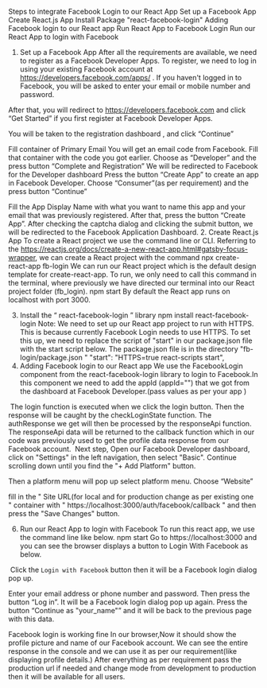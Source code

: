 Steps to integrate Facebook Login to our React App
Set up a Facebook App
Create React.js App
Install Package "react-facebook-login"
Adding Facebook login to our React app
Run React App to Facebook Login
Run our React App to login with Facebook
1. Set up a Facebook App
After all the requirements are available, we need to register as a Facebook Developer Apps. To register, we need to log in using your existing Facebook account at https://developers.facebook.com/apps/ . If you haven't logged in to Facebook, you will be asked to enter your email or mobile number and password.


After that, you will redirect to https://developers.facebook.com and click “Get Started” if you first register at Facebook Developer Apps.

You will be taken to the registration dashboard , and click “Continue”

Fill container of Primary Email
You will get an email code from Facebook. Fill that container with the code you got earlier.
Choose as “Developer” and the press button “Complete and Registration”
We will be redirected to Facebook for the Developer dashboard
Press the button “Create App” to create an app in Facebook Developer.
Choose “Consumer”(as per requirement) and the press button “Continue”


Fill the App Display Name with what you want to name this app and your email that was previously registered. After that, press the button “Create App”.
After checking the captcha dialog and clicking the submit button, we will be redirected to the Facebook Application Dashboard.
2. Create React.js App
To create a React project we use the command line or CLI. Referring to the https://reactjs.org/docs/create-a-new-react-app.html#gatsby-focus-wrapper, we can create a React project with the command
npx create-react-app fb-login
We can run our React project which is the default design template for create-react-app. To run, we only need to call this command in the terminal, where previously we have directed our terminal into our React project folder (fb_login).
npm start
By default the React app runs on localhost with port 3000.


3. Install the “ react-facebook-login ” library
npm install react-facebook-login
Note: 
We need to set up our React app project to run with HTTPS. This is because currently Facebook Login needs to use HTTPS. To set this up, we need to replace the script of "start"  in our package.json file with the start script below. The package.json file is in the directory "fb-login/package.json "
"start": "HTTPS=true react-scripts start",
‍
4. Adding Facebook login to our React app
We use the FacebookLogin component from the react-facebook-login library to login to Facebook.In this component we need to add the appId (appId="<your appid="">") that we got from the dashboard at Facebook Developer.</your>(pass values as per your app )

‍
The login function is executed when we click the login button. Then the response will be caught by the checkLoginState function.
The authResponse we get will then be processed by the responseApi function.
The responseApi data will be returned to the callback function which in our code was previously used to get the profile data response from our Facebook account.
‍
Next step, Open our Facebook Developer dashboard, click on "Settings" in the left navigation, then select "Basic". Continue scrolling down until you find the "+ Add Platform" button.

Then a platform menu will pop up select platform menu. Choose “Website”

fill in the " Site URL(for local and for production change as per existing one " container with " https://localhost:3000/auth/facebook/callback " and then press the "Save Changes" button.


6. Run our React App to login with Facebook
To run this react app, we use the command line like below.
npm start
Go to https://localhost:3000 and you can see the browser displays a button to Login With Facebook as below.

‍
Click the `Login with Facebook` button then it will be a Facebook login dialog pop up.

Enter your email address or phone number and password. Then press the button “Log in”. It will be a Facebook login dialog pop up again. Press the button “Continue as "your_name"” and it will be back to the previous page with this data.



Facebook login is working fine In our browser,Now it should show  the profile picture and name of our Facebook account. We can see the entire response in the console and we can use it as per our requirement(like displaying profile details.)
After everything as per requirement pass the production url if needed and change mode from development to production then it will be available for all users.
